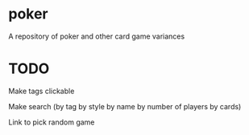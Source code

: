 poker
=====

A repository of poker and other card game variances


TODO
========
Make tags clickable

Make search (by tag
							by style
							by name
							by number of players
							by cards)
							
Link to pick random game